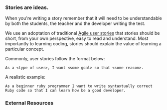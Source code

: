 ### Stories are ideas. 

When you're writing a story remember that it will need to be understandable by both the students, the teacher and the developer writing the test.

We use an adoptation of traditional [Agile user stories][1] that stories should be short, from your own perspective, easy to read and understand. Most importantly to learning coding, stories should explain the value of learning a particular concept.

Commonly, user stories follow the format below:

```As a <type of user>, I want <some goal> so that <some reason>.```

A realistic example:

```As a beginner ruby programmer I want to write syntaxtually correct Ruby code so that I can learn how be a good developer.```

### External Resources
[1]: http://www.mountaingoatsoftware.com/agile/user-stories "Agile user stories"